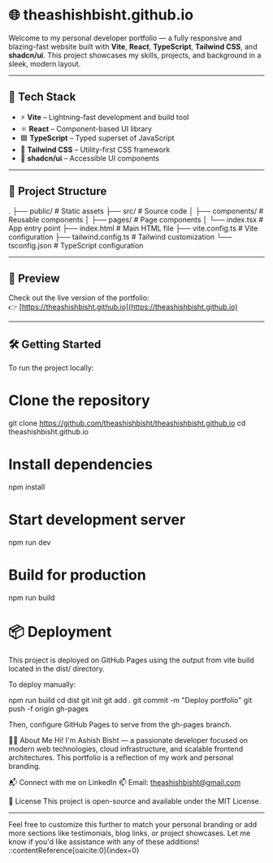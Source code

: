# 🌐 theashishbisht.github.io

Welcome to my personal developer portfolio — a fully responsive and blazing-fast website built with **Vite**, **React**, **TypeScript**, **Tailwind CSS**, and **shadcn/ui**. This project showcases my skills, projects, and background in a sleek, modern layout.

---

## 🚀 Tech Stack

- ⚡ **Vite** – Lightning-fast development and build tool
- ⚛️ **React** – Component-based UI library
- 🟦 **TypeScript** – Typed superset of JavaScript
- 🎨 **Tailwind CSS** – Utility-first CSS framework
- 💎 **shadcn/ui** – Accessible UI components

---

## 📁 Project Structure
.
├── public/ # Static assets
├── src/ # Source code
│ ├── components/ # Reusable components
│ ├── pages/ # Page components
│ └── index.tsx # App entry point
├── index.html # Main HTML file
├── vite.config.ts # Vite configuration
├── tailwind.config.ts # Tailwind customization
└── tsconfig.json # TypeScript configuration


---

## 📸 Preview

Check out the live version of the portfolio:  
👉 [https://theashishbisht.github.io](https://theashishbisht.github.io)

---

## 🛠️ Getting Started

To run the project locally:

# Clone the repository
git clone https://github.com/theashishbisht/theashishbisht.github.io
cd theashishbisht.github.io

# Install dependencies
npm install

# Start development server
npm run dev

# Build for production
npm run build

# 📦 Deployment
This project is deployed on GitHub Pages using the output from vite build located in the dist/ directory.

To deploy manually:

npm run build
cd dist
git init
git add .
git commit -m "Deploy portfolio"
git push -f origin gh-pages

Then, configure GitHub Pages to serve from the gh-pages branch.

🙋‍♂️ About Me
Hi! I'm Ashish Bisht — a passionate developer focused on modern web technologies, cloud infrastructure, and scalable frontend architectures. This portfolio is a reflection of my work and personal branding.

📬 Connect with me on LinkedIn
📫 Email: theashishbisht@gmail.com

📄 License
This project is open-source and available under the MIT License.

---

Feel free to customize this further to match your personal branding or add more sections like testimonials, blog links, or project showcases. Let me know if you'd like assistance with any of these additions!
::contentReference[oaicite:0]{index=0}
 






























